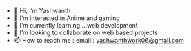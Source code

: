 - 👋 Hi, I’m Yashwanth
- 👀 I’m interested in Anime and gaming 
- 🌱 I’m currently learning ...web development
- 💞️ I’m looking to collaborate on web based projects 
- 📫 How to reach me : email : yashwanthwork06@gmail.com

<!---
iamyashwanth06/iamyashwanth06 is a ✨ special ✨ repository because its `README.md` (this file) appears on your GitHub profile.
You can click the Preview link to take a look at your changes.
--->
